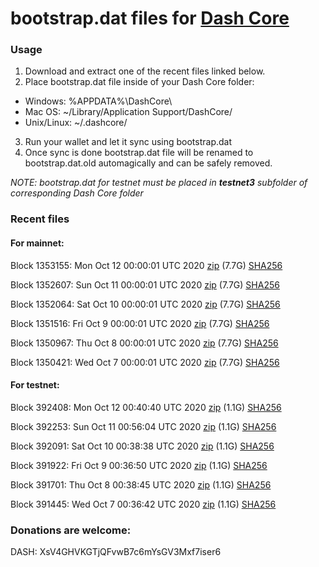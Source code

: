 # bootstrap.dat files for [Dash Core](https://github.com/dashpay/dash)

### Usage

1. Download and extract one of the recent files linked below.
2. Place bootstrap.dat file inside of your Dash Core folder:
 - Windows: %APPDATA%\DashCore\
 - Mac OS: ~/Library/Application Support/DashCore/
 - Unix/Linux: ~/.dashcore/
3. Run your wallet and let it sync using bootstrap.dat
4. Once sync is done bootstrap.dat file will be renamed to bootstrap.dat.old automagically and can be safely removed.

_NOTE: bootstrap.dat for testnet must be placed in **testnet3** subfolder of corresponding Dash Core folder_

### Recent files

#### For mainnet:

Block 1353155: Mon Oct 12 00:00:01 UTC 2020 [zip](https://dash-bootstrap.ams3.digitaloceanspaces.com/mainnet/2020-10-12/bootstrap.dat.zip) (7.7G) [SHA256](https://dash-bootstrap.ams3.digitaloceanspaces.com/mainnet/2020-10-12/sha256.txt)

Block 1352607: Sun Oct 11 00:00:01 UTC 2020 [zip](https://dash-bootstrap.ams3.digitaloceanspaces.com/mainnet/2020-10-11/bootstrap.dat.zip) (7.7G) [SHA256](https://dash-bootstrap.ams3.digitaloceanspaces.com/mainnet/2020-10-11/sha256.txt)

Block 1352064: Sat Oct 10 00:00:01 UTC 2020 [zip](https://dash-bootstrap.ams3.digitaloceanspaces.com/mainnet/2020-10-10/bootstrap.dat.zip) (7.7G) [SHA256](https://dash-bootstrap.ams3.digitaloceanspaces.com/mainnet/2020-10-10/sha256.txt)

Block 1351516: Fri Oct  9 00:00:01 UTC 2020 [zip](https://dash-bootstrap.ams3.digitaloceanspaces.com/mainnet/2020-10-09/bootstrap.dat.zip) (7.7G) [SHA256](https://dash-bootstrap.ams3.digitaloceanspaces.com/mainnet/2020-10-09/sha256.txt)

Block 1350967: Thu Oct  8 00:00:01 UTC 2020 [zip](https://dash-bootstrap.ams3.digitaloceanspaces.com/mainnet/2020-10-08/bootstrap.dat.zip) (7.7G) [SHA256](https://dash-bootstrap.ams3.digitaloceanspaces.com/mainnet/2020-10-08/sha256.txt)

Block 1350421: Wed Oct  7 00:00:01 UTC 2020 [zip](https://dash-bootstrap.ams3.digitaloceanspaces.com/mainnet/2020-10-07/bootstrap.dat.zip) (7.7G) [SHA256](https://dash-bootstrap.ams3.digitaloceanspaces.com/mainnet/2020-10-07/sha256.txt)


#### For testnet:

Block 392408: Mon Oct 12 00:40:40 UTC 2020 [zip](https://dash-bootstrap.ams3.digitaloceanspaces.com/testnet/2020-10-12/bootstrap.dat.zip) (1.1G) [SHA256](https://dash-bootstrap.ams3.digitaloceanspaces.com/testnet/2020-10-12/sha256.txt)

Block 392253: Sun Oct 11 00:56:04 UTC 2020 [zip](https://dash-bootstrap.ams3.digitaloceanspaces.com/testnet/2020-10-11/bootstrap.dat.zip) (1.1G) [SHA256](https://dash-bootstrap.ams3.digitaloceanspaces.com/testnet/2020-10-11/sha256.txt)

Block 392091: Sat Oct 10 00:38:38 UTC 2020 [zip](https://dash-bootstrap.ams3.digitaloceanspaces.com/testnet/2020-10-10/bootstrap.dat.zip) (1.1G) [SHA256](https://dash-bootstrap.ams3.digitaloceanspaces.com/testnet/2020-10-10/sha256.txt)

Block 391922: Fri Oct  9 00:36:50 UTC 2020 [zip](https://dash-bootstrap.ams3.digitaloceanspaces.com/testnet/2020-10-09/bootstrap.dat.zip) (1.1G) [SHA256](https://dash-bootstrap.ams3.digitaloceanspaces.com/testnet/2020-10-09/sha256.txt)

Block 391701: Thu Oct  8 00:38:45 UTC 2020 [zip](https://dash-bootstrap.ams3.digitaloceanspaces.com/testnet/2020-10-08/bootstrap.dat.zip) (1.1G) [SHA256](https://dash-bootstrap.ams3.digitaloceanspaces.com/testnet/2020-10-08/sha256.txt)

Block 391445: Wed Oct  7 00:36:42 UTC 2020 [zip](https://dash-bootstrap.ams3.digitaloceanspaces.com/testnet/2020-10-07/bootstrap.dat.zip) (1.1G) [SHA256](https://dash-bootstrap.ams3.digitaloceanspaces.com/testnet/2020-10-07/sha256.txt)


### Donations are welcome:

DASH: XsV4GHVKGTjQFvwB7c6mYsGV3Mxf7iser6
